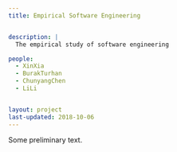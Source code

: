```yaml
---
title: Empirical Software Engineering


description: |
  The empirical study of software engineering

people:
  - XinXia
  - BurakTurhan
  - ChunyangChen
  - LiLi


layout: project
last-updated: 2018-10-06
---
```


Some preliminary text.


